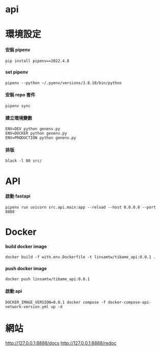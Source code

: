 # api

# 環境設定

#### 安裝 pipenv

    pip install pipenv==2022.4.8

#### set pipenv

    pipenv --python ~/.pyenv/versions/3.8.10/bin/python

#### 安裝 repo 套件

    pipenv sync

#### 建立環境變數

    ENV=DEV python genenv.py
    ENV=DOCKER python genenv.py
    ENV=PRODUCTION python genenv.py

#### 排版

    black -l 80 src/

# API

#### 啟動 fastapi

    pipenv run uvicorn src.api.main:app --reload --host 0.0.0.0 --port 8888

# Docker

#### build docker image

    docker build -f with.env.Dockerfile -t linsamtw/tibame_api:0.0.1 .

#### push docker image

    docker push linsamtw/tibame_api:0.0.1

#### 啟動 api

    DOCKER_IMAGE_VERSION=0.0.1 docker compose -f docker-compose-api-network-version.yml up -d


# 網站
http://127.0.0.1:8888/docs
http://127.0.0.1:8888/redoc